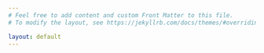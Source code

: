 ```yaml
---
# Feel free to add content and custom Front Matter to this file.
# To modify the layout, see https://jekyllrb.com/docs/themes/#overriding-theme-defaults

layout: default
---
```

<head>
    <style>
        img {
            border: none !important;
            width: 600px;
            height: 400px;
            align: center;
        }
        #particles-js {
   position: absolute;
   z-index: -1;
}
    
    </style>
    
</head>

<body>
<div id="particles-js" style="height: 100%; width: 100%; background-color: 00FFFFFF;"></div>
<script src="//cdn.jsdelivr.net/particles.js/2.0.0/particles.min.js"></script>
<script>particlesJS.load('particles-js', '{{ baseurl }}/assets/js/particles.json', function() {
   console.log('callback - particles.js config loaded');
 });</script>
<h1 class="d-none">Home page</h1>
<div class="row row-cols-1 row-cols-md-2 g-5 mt-4 mb-5">
    <div class="col">
        <div class="card h-100 rounded-0 hover-shadow" style="background-color: #055472">
            <div class="card-body text-center p-4 pb-5">
                <h2 class="card-title mb-3" style="color: #f47d21;"><a href="about" class="stretched-link text-decoration-none text-reset">About</a></h2>
                <p class="card-text" style="color: white;">We help <strong>life scientists</strong> find complete information about the software they need. We help <strong>developers</strong>
                link their software to other life science services. </p>
            </div>
        </div>
    </div>
    <div class="col">
        <div class="card h-100 rounded-0 hover-shadow" style="background-color: #055472">
            <div class="card-body text-center p-4 pb-5">
                <h2 class="card-title mb-3" style="color: #f47d21"><a href="join" class="stretched-link text-decoration-none text-reset">Join us</a></h2>
                <p class="card-text" style="color: white;">Join a group striving for open science for everyone. We nurture your work through exciting opportunities.</p>
            </div>
        </div>
    </div>
</div>
</body>
